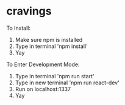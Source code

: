 # cravings

To Install:
1. Make sure npm is installed
2. Type in terminal 'npm install'
3. Yay

To Enter Development Mode:
1. Type in terminal 'npm run start'
2. Type in new terminal 'npm run react-dev'
3. Run on localhost:1337
4. Yay